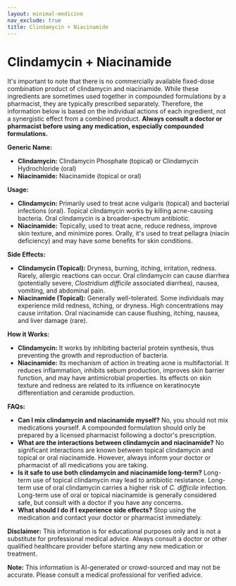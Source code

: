 ```yaml
---
layout: minimal-medicine
nav_exclude: true
title: Clindamycin + Niacinamide
---
```


# Clindamycin + Niacinamide

It's important to note that there is no commercially available fixed-dose combination product of clindamycin and niacinamide.  While these ingredients are sometimes used together in compounded formulations by a pharmacist, they are typically prescribed separately.  Therefore, the information below is based on the individual actions of each ingredient, not a synergistic effect from a combined product.  **Always consult a doctor or pharmacist before using any medication, especially compounded formulations.**

**Generic Name:**

* **Clindamycin:**  Clindamycin Phosphate (topical) or Clindamycin Hydrochloride (oral)
* **Niacinamide:**  Niacinamide (topical or oral)

**Usage:**

* **Clindamycin:** Primarily used to treat acne vulgaris (topical) and bacterial infections (oral).  Topical clindamycin works by killing acne-causing bacteria. Oral clindamycin is a broader-spectrum antibiotic.
* **Niacinamide:**  Topically, used to treat acne, reduce redness, improve skin texture, and minimize pores.  Orally, it's used to treat pellagra (niacin deficiency) and may have some benefits for skin conditions.

**Side Effects:**

* **Clindamycin (Topical):**  Dryness, burning, itching, irritation, redness.  Rarely, allergic reactions can occur.  Oral clindamycin can cause diarrhea (potentially severe, *Clostridium difficile* associated diarrhea), nausea, vomiting, and abdominal pain.
* **Niacinamide (Topical):** Generally well-tolerated.  Some individuals may experience mild redness, itching, or dryness.  High concentrations may cause irritation.  Oral niacinamide can cause flushing, itching, nausea, and liver damage (rare).


**How it Works:**

* **Clindamycin:**  It works by inhibiting bacterial protein synthesis, thus preventing the growth and reproduction of bacteria.
* **Niacinamide:** Its mechanism of action in treating acne is multifactorial. It reduces inflammation, inhibits sebum production, improves skin barrier function, and may have antimicrobial properties.  Its effects on skin texture and redness are related to its influence on keratinocyte differentiation and ceramide production.

**FAQs:**

* **Can I mix clindamycin and niacinamide myself?** No, you should not mix medications yourself.  A compounded formulation should only be prepared by a licensed pharmacist following a doctor's prescription.
* **What are the interactions between clindamycin and niacinamide?**  No significant interactions are known between topical clindamycin and topical or oral niacinamide.  However, always inform your doctor or pharmacist of all medications you are taking.
* **Is it safe to use both clindamycin and niacinamide long-term?**  Long-term use of topical clindamycin may lead to antibiotic resistance.  Long-term use of oral clindamycin carries a higher risk of *C. difficile* infection.  Long-term use of oral or topical niacinamide is generally considered safe, but consult with a doctor if you have any concerns.
* **What should I do if I experience side effects?** Stop using the medication and contact your doctor or pharmacist immediately.


**Disclaimer:** This information is for educational purposes only and is not a substitute for professional medical advice.  Always consult a doctor or other qualified healthcare provider before starting any new medication or treatment.


**Note:** This information is AI-generated or crowd-sourced and may not be accurate. Please consult a medical professional for verified advice.